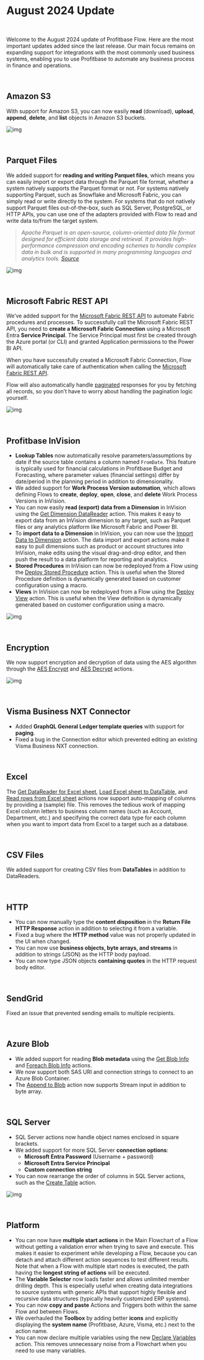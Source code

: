 # August 2024 Update  

<br/>

Welcome to the August 2024 update of Profitbase Flow. Here are the most important updates added since the last release. Our main focus remains on expanding support for integrations with the most commonly used business systems, enabling you to use Profitbase to automate any business process in finance and operations.

<br/>


## Amazon S3  
With support for Amazon S3, you can now easily **read** (download), **upload**, **append**, **delete**, and **list** objects in Amazon S3 buckets.

![img](https://profitbasedocs.blob.core.windows.net/flowimages/augustChangelog24_1.png)

<br/>


## Parquet Files  
We added support for **reading and writing Parquet files**, which means you can easily import or export data through the Parquet file format, whether a system natively supports the Parquet format or not. For systems natively supporting Parquet, such as Snowflake and Microsoft Fabric, you can simply read or write directly to the system. For systems that do not natively support Parquet files out-of-the-box, such as SQL Server, PostgreSQL, or HTTP APIs, you can use one of the adapters provided with Flow to read and write data to/from the target system.

> *Apache Parquet is an open-source, column-oriented data file format designed for efficient data storage and retrieval. It provides high-performance compression and encoding schemes to handle complex data in bulk and is supported in many programming languages and analytics tools. [Source](https://parquet.apache.org/)*

![img](https://profitbasedocs.blob.core.windows.net/flowimages/augustChangelog24_2.png)

<br/>


## Microsoft Fabric REST API  
We’ve added support for the [Microsoft Fabric REST API](https://learn.microsoft.com/en-us/rest/api/fabric/articles/) to automate Fabric procedures and processes. To successfully call the Microsoft Fabric REST API, you need to **create a Microsoft Fabric Connection** using a Microsoft Entra **Service Principal**. The Service Principal must first be created through the Azure portal (or CLI) and granted Application permissions to the Power BI API.

When you have successfully created a Microsoft Fabric Connection, Flow will automatically take care of authentication when calling the [Microsoft Fabric REST API](https://learn.microsoft.com/en-us/rest/api/fabric/articles/).

Flow will also automatically handle [paginated](https://learn.microsoft.com/en-us/rest/api/fabric/articles/pagination) responses for you by fetching all records, so you don’t have to worry about handling the pagination logic yourself.

![img](https://profitbasedocs.blob.core.windows.net/flowimages/augustChangelog24_3.png)

<br/>


## Profitbase InVision  
- **Lookup Tables** now automatically resolve parameters/assumptions by date if the source table contains a column named `FromDate`. This feature is typically used for financial calculations in Profitbase Budget and Forecasting, where parameter values (financial settings) differ by date/period in the planning period in addition to dimensionality.
- We added support for **Work Process Version automation**, which allows defining Flows to **create**, **deploy**, **open**, **close**, and **delete** Work Process Versions in InVision.
- You can now easily **read (export) data from a Dimension** in InVision using the [Get Dimension DataReader](../actions/profitbase-invision/get-dimension-datareader.md) action. This makes it easy to export data from an InVision dimension to any target, such as Parquet files or any analytics platform like Microsoft Fabric and Power BI.
- To **import data to a Dimension** in InVision, you can now use the [Import Data to Dimension](../actions/profitbase-invision/import-data-to-dimension.md) action. The data import and export actions make it easy to pull dimensions such as product or account structures into InVision, make edits using the visual drag-and-drop editor, and then push the result to a data platform for reporting and analytics.
- **Stored Procedures** in InVision can now be redeployed from a Flow using the [Deploy Stored Procedure](../actions/profitbase-invision/deploy-stored-procedure.md) action. This is useful when the Stored Procedure definition is dynamically generated based on customer configuration using a macro.
- **Views** in InVision can now be redeployed from a Flow using the [Deploy View](../actions/profitbase-invision/deploy-view.md) action. This is useful when the View definition is dynamically generated based on customer configuration using a macro.

![img](https://profitbasedocs.blob.core.windows.net/flowimages/augustChangelog24_4.png)

<br/>


## Encryption  
We now support encryption and decryption of data using the AES algorithm through the [AES Encrypt](../actions/security/aes-encrypt.md) and [AES Decrypt](../actions/security/aes-decrypt.md) actions.

![img](https://profitbasedocs.blob.core.windows.net/flowimages/augustChangelog24_5.png)

<br/>


## Visma Business NXT Connector  
- Added **GraphQL General Ledger template queries** with support for **paging**.  
- Fixed a bug in the Connection editor which prevented editing an existing Visma Business NXT connection.

<br/>


## Excel  
The [Get DataReader for Excel sheet](../actions/excel/get-datareader-for-excel-sheet.md), [Load Excel sheet to DataTable](../actions/excel/load-excel-sheet-to-datatable.md), and [Read rows from Excel sheet](../actions/excel/read-rows-from-excel-sheet.md) actions now support auto-mapping of columns by providing a (sample) file. This removes the tedious work of mapping Excel column letters to business column names (such as Account, Department, etc.) and specifying the correct data type for each column when you want to import data from Excel to a target such as a database.

<br/>


## CSV Files  
We added support for creating CSV files from **DataTables** in addition to DataReaders.

<br/>


## HTTP  
- You can now manually type the **content disposition** in the **Return File HTTP Response** action in addition to selecting it from a variable.
- Fixed a bug where the **HTTP method** value was not properly updated in the UI when changed.
- You can now use **business objects, byte arrays, and streams** in addition to strings (JSON) as the HTTP body payload.
- You can now type JSON objects **containing quotes** in the HTTP request body editor.

<br/>


## SendGrid  
Fixed an issue that prevented sending emails to multiple recipients.

<br/>


## Azure Blob  
- We added support for reading **Blob metadata** using the [Get Blob Info](../actions/azure-blob-storage/get-blob-info.md) and [Foreach Blob Info](../actions/azure-blob-storage/foreach-blob-info.md) actions.  
- We now support both SAS URI and connection strings to connect to an Azure Blob Container.  
- The [Append to Blob](../actions/azure-blob-storage/append-to-blob.md) action now supports Stream input in addition to byte array.

<br/>


## SQL Server  
- SQL Server actions now handle object names enclosed in square brackets.  
- We added support for more SQL Server **connection options**:
  - **Microsoft Entra Password** (Username + password)
  - **Microsoft Entra Service Principal**
  - **Custom connection string**
- You can now rearrange the order of columns in SQL Server actions, such as the [Create Table](../actions/sql-server/create-table.md) action.

![img](https://profitbasedocs.blob.core.windows.net/flowimages/augustChangelog24_6.png)

<br/>


## Platform  
- You can now have **multiple start actions** in the Main Flowchart of a Flow without getting a validation error when trying to save and execute. This makes it easier to experiment while developing a Flow, because you can detach and attach different action sequences to test different results. Note that when a Flow with multiple start nodes is executed, the path having the **longest string of actions** will be executed.
- The **Variable Selector** now loads faster and allows unlimited member drilling depth. This is especially useful when creating data integrations to source systems with generic APIs that support highly flexible and recursive data structures (typically heavily customized ERP systems).
- You can now **copy and paste** Actions and Triggers both within the same Flow and between Flows.
- We overhauled the **Toolbox** by adding better **icons** and explicitly displaying the **system name** (Profitbase, Azure, Visma, etc.) next to the action name.
- You can now declare multiple variables using the new [Declare Variables](../actions/built-in/declare-variables.md) action. This removes unnecessary noise from a Flowchart when you need to use many variables.
